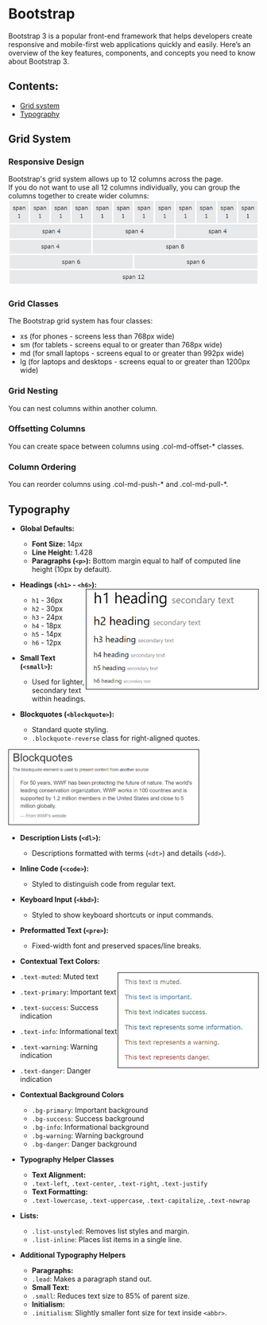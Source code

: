 # Bootstrap
Bootstrap 3 is a popular front-end framework that helps developers create responsive and mobile-first web applications quickly and easily. Here’s an overview of the key features, components, and concepts you need to know about Bootstrap 3.
## Contents:
- [Grid system](#grid-system)
- [Typography](#typography)
## Grid System
### Responsive Design
Bootstrap's grid system allows up to 12 columns across the page.
</br>
If you do not want to use all 12 columns individually, you can group the columns together to create wider columns:
![alt text](image.png)

### Grid Classes
The Bootstrap grid system has four classes:
- xs (for phones - screens less than 768px wide)
- sm (for tablets - screens equal to or greater than 768px wide)
- md (for small laptops - screens equal to or greater than 992px wide)
- lg (for laptops and desktops - screens equal to or greater than 1200px wide)

### Grid Nesting 
You can nest columns within another column.
### Offsetting Columns
You can create space between columns using .col-md-offset-* classes.
### Column Ordering
You can reorder columns using .col-md-push-* and .col-md-pull-*.

## Typography
- **Global Defaults:**
  - **Font Size:** 14px
  - **Line Height:** 1.428
  - **Paragraphs (`<p>`):** Bottom margin equal to half of computed line height (10px by default).

- **Headings (`<h1>` - `<h6>`):**
  <img src="image-2.png" alt="Image 1" height="200" style="float: right; border: 0.1px solid"/>
  - `h1` - 36px 
  - `h2` - 30px
  - `h3` - 24px
  - `h4` - 18px
  - `h5` - 14px
  - `h6` - 12px
- **Small Text (`<small>`):**
  - Used for lighter, secondary text within headings.

- **Blockquotes (`<blockquote>`):**
  - Standard quote styling.
  - `.blockquote-reverse` class for right-aligned quotes.
<img src="image-3.png" alt="Image 1" height="150" style="border: 0.1px solid"/>

- **Description Lists (`<dl>`):**
  - Descriptions formatted with terms (`<dt>`) and details (`<dd>`).
- **Inline Code (`<code>`):** 
  - Styled to distinguish code from regular text.
- **Keyboard Input (`<kbd>`):**
  - Styled to show keyboard shortcuts or input commands.

- **Preformatted Text (`<pre>`):**
  - Fixed-width font and preserved spaces/line breaks.

- **Contextual Text Colors:**
<img src="image-4.png" alt="Image 1" height="190" style="float: right;border: 0.1px solid"/>

  - `.text-muted`: Muted text
  - `.text-primary`: Important text
  - `.text-success`: Success indication
  - `.text-info`: Informational text
  - `.text-warning`: Warning indication
  - `.text-danger`: Danger indication

- **Contextual Background Colors**
  - `.bg-primary`: Important background
  - `.bg-success`: Success background
  - `.bg-info`: Informational background
  - `.bg-warning`: Warning background
  - `.bg-danger`: Danger background

- **Typography Helper Classes**

    - **Text Alignment:**
    - `.text-left`, `.text-center`, `.text-right`, `.text-justify`
    - **Text Formatting:**
    - `.text-lowercase`, `.text-uppercase`, `.text-capitalize`, `.text-nowrap`
- **Lists:**
  - `.list-unstyled`: Removes list styles and margin.
  - `.list-inline`: Places list items in a single line.

- **Additional Typography Helpers**
    - **Paragraphs:**
    - `.lead`: Makes a paragraph stand out.
    - **Small Text:**
    - `.small`: Reduces text size to 85% of parent size.
    - **Initialism:**
    - `.initialism`: Slightly smaller font size for text inside `<abbr>`.